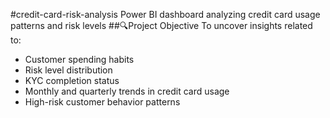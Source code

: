 #credit-card-risk-analysis
Power BI dashboard analyzing credit card usage patterns and risk levels
##🔍Project Objective
To uncover insights related to:
- Customer spending habits
- Risk level distribution
- KYC completion status
- Monthly and quarterly trends in credit card usage
- High-risk customer behavior patterns

